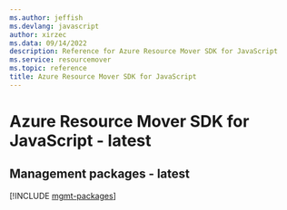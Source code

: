 ```yaml
---
ms.author: jeffish
ms.devlang: javascript
author: xirzec
ms.data: 09/14/2022
description: Reference for Azure Resource Mover SDK for JavaScript
ms.service: resourcemover
ms.topic: reference
title: Azure Resource Mover SDK for JavaScript
---
```

# Azure Resource Mover SDK for JavaScript - latest

## Management packages - latest
[!INCLUDE [mgmt-packages](resource-mover-mgmt-index.md)]
